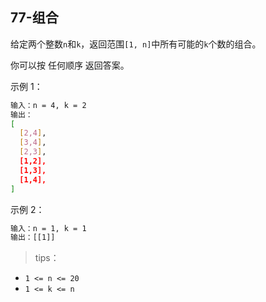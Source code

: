 ## 77-组合
给定两个整数`n`和`k`，返回范围`[1, n]`中所有可能的`k`个数的组合。

你可以按 任何顺序 返回答案。

示例 1：
```bash
输入：n = 4, k = 2
输出：
[
  [2,4],
  [3,4],
  [2,3],
  [1,2],
  [1,3],
  [1,4],
]
```
示例 2：
```bash
输入：n = 1, k = 1
输出：[[1]]
```

>tips：
+ `1 <= n <= 20`
+ `1 <= k <= n`
